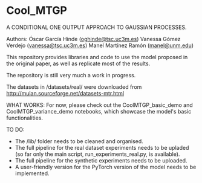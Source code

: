 # Cool_MTGP
A CONDITIONAL ONE OUTPUT APPROACH TO GAUSSIAN PROCESSES.

Authors: 
  Óscar García Hinde (oghinde@tsc.uc3m.es)
  Vanessa Gómez Verdejo (vanessa@tsc.uc3m.es)
  Manel Martínez Ramón (manel@unm.edu)

This repository provides libraries and code to use the model proposed in the original paper, as well as replicate most of the results.

The repository is still very much a work in progress.

The datasets in /datasets/real/ were downloaded from http://mulan.sourceforge.net/datasets-mtr.html

WHAT WORKS:
For now, please check out the CoolMTGP_basic_demo and CoolMTGP_variance_demo notebooks, which showcase the model's basic functionalities.

TO DO:
  - The /lib/ folder needs to be cleaned and organised.
  - The full pipeline for the real dataset experiments needs to be upladed (so far only the main script, run_experiments_real.py, is available).
  - The full pipeline for the synthetic experiments needs to be uploaded.
  - A user-friendly version for the PyTorch version of the model needs to be implemented.
